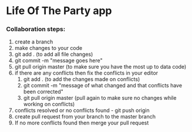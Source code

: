 <h1>Life Of The Party app</h1>

<h3>Collaboration steps:</h3>

<ol>
   <li>create a branch <git checkout -b branch-name></li>
   <li>make changes to your code</li>
   <li>git add . (to add all file changes)</li>
   <li>git commit -m "message goes here"</li>
   <li>git pull origin master (to make sure you have the most up to data code)</li>
   <li>if there are any conflicts then fix the conflicts in your editor
      <ol>
         <li>git add . (to add the changes made on conflicts)</li>
         <li>git commit -m "message of what changed and that conflicts have been corrected"</li>
         <li>git pull origin master (pull again to make sure no changes while working on conflicts)</li>
      </ol>
   </li>
   <li>conflicts resolved or no conflicts found - git push origin <your-branch-name></li>
   <li>create pull request from your branch to the master branch</li>
   <li>If no more conflicts found then merge your pull request</li>
</ol>